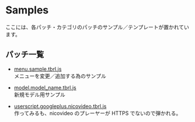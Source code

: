 # Samples

ここには、各パッチ・カテゴリのパッチのサンプル／テンプレートが置かれています。

## パッチ一覧

* [menu.sample.tbrl.js](https://raw.github.com/taberareloo/patches-for-taberareloo/master/samples/menu.sample.tbrl.js)  
	メニューを変更／追加する為のサンプル

* [model.model_name.tbrl.js](https://raw.github.com/taberareloo/patches-for-taberareloo/master/samples/model.model_name.tbrl.js)  
	新規モデル用サンプル

* [userscript.googleplus.nicovideo.tbrl.js](https://raw.github.com/taberareloo/patches-for-taberareloo/master/samples/userscript.googleplus.nicovideo.tbrl.js)  
	作ってみるも、nicovideo のプレーヤーが HTTPS でないので弾かれる。

